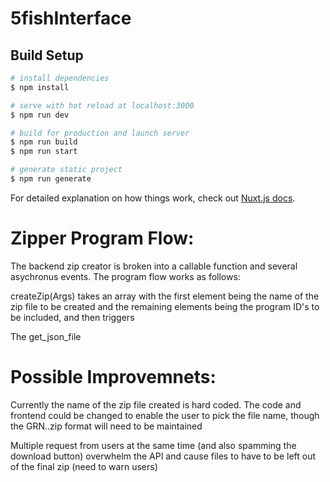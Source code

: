 # 5fishInterface

## Build Setup

```bash
# install dependencies
$ npm install

# serve with hot reload at localhost:3000
$ npm run dev

# build for production and launch server
$ npm run build
$ npm run start

# generate static project
$ npm run generate
```

For detailed explanation on how things work, check out [Nuxt.js docs](https://nuxtjs.org).

# Zipper Program Flow:

The backend zip creator is broken into a callable function and several asychronus events. The program flow works as follows:

createZip(Args) takes an array with the first element being the name of the zip file to be created and the remaining elements being the program ID's to be included, and then triggers 

The get_json_file 


# Possible Improvemnets:

Currently the name of the zip file created is hard coded. The code and frontend could be changed to enable the user to pick the file name, though the GRN.<name>.zip format will need to be maintained 

Multiple request from users at the same time (and also spamming the download button) overwhelm the API and cause files to have to be left out of the final zip (need to warn users)